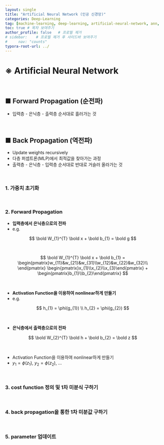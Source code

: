 ```yaml
---
layout: single
title: "Artificial Neural Network (인공 신경망)"
categories: Deep-Learning
tag: [machine-learning, deep-learning, artificial-neural-network, ann, neural-network, back-propagation, forward-propagation]
toc: true # 목차 보여주기
author_profile: false   # 프로필 제거
# sidebar:    # 프로필 제거 후 사이드바 보여주기
#     nav: "counts"
typora-root-url: ../
---
```


# ※ Artificial Neural Network

<br>

## ■ Forward Propagation (순전파)
- 입력층 - 은닉층 - 출력층 순서대로 흘러가는 것

<br>

## ■ Back Propagation (역전파)
- Update weights recursively
- 다층 퍼셉트론(MLP)에서 최적값을 찾아가는 과정
- 출력층 - 은닉층 - 입력층 순서대로 반대로 거슬러 올라가는 것

<br>

### 1. 가중치 초기화

<br>

### 2. Forward Propagation
- **입력층에서 은닉층으로의 전파**
- e.g.

$$
\bold W_{1}^{T} \bold x + \bold b_{1} = \bold g
$$

<br>

$$
\bold W_{1}^{T} \bold x + \bold b_{1} = \begin{pmatrix}w_{11}&w_{21}&w_{31}\\w_{12}&w_{22}&w_{32}\\ \end{pmatrix} \begin{pmatrix}x_{1}\\x_{2}\\x_{3}\end{pmatrix} + \begin{pmatrix}b_{1}\\b_{2}\end{pmatrix}
$$

<br>

- **Activation Function을 이용하여 nonlinear하게 만들기**
- e.g.

$$
h_{1} = \phi(g_{1}) \\ h_{2} = \phi(g_{2})
$$

<br>

- **은닉층에서 출력층으로의 전파**

$$
\bold W_{2}^{T} \bold h + \bold b_{2} = \bold z
$$

<br>

- Activation Function을 이용하여 nonlinear하게 만들기
- $y_{1} = \phi(z_{1})$, $y_{2} = \phi(z_{2})$, ...

<br>

### 3. cost function 정의 및 1차 미분식 구하기

<br>

### 4. back propagation을 통한 1차 미분값 구하기

<br>

### 5. parameter 업데이트

